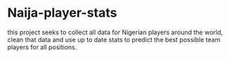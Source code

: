# Naija-player-stats
this project seeks to collect all data for Nigerian players around the world, clean that data and use up to date stats to predict the best possible team players for all positions.
